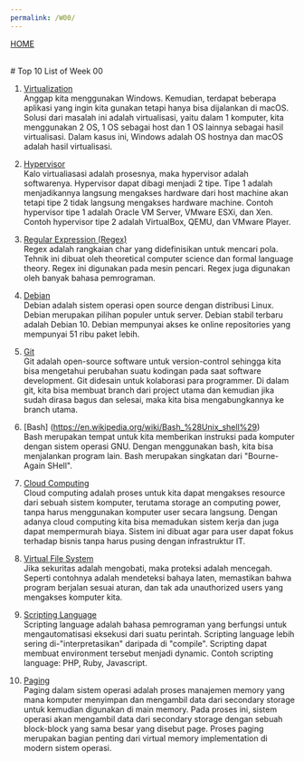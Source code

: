 ```yaml
---
permalink: /W00/
---
```

[HOME](../)

<br>
# Top 10 List of Week 00

1. [Virtualization](https://en.wikipedia.org/wiki/Virtualization)<br>
Anggap kita menggunakan Windows. Kemudian, terdapat beberapa aplikasi yang ingin kita gunakan tetapi hanya bisa dijalankan di macOS. Solusi dari masalah ini adalah virtualisasi, yaitu dalam 1 komputer, kita menggunakan 2 OS, 1 OS sebagai host dan 1 OS lainnya sebagai hasil virtualisasi. Dalam kasus ini, Windows adalah OS hostnya dan macOS adalah hasil virtualisasi.

2. [Hypervisor](https://en.wikipedia.org/wiki/Hypervisor)<br>
Kalo virtualiasasi adalah prosesnya, maka hypervisor adalah softwarenya. Hypervisor dapat dibagi menjadi 2 tipe. Tipe 1 adalah menjadikannya langsung mengakses hardware dari host machine akan tetapi tipe 2 tidak langsung mengakses hardware machine. Contoh hypervisor tipe 1 adalah Oracle VM Server, VMware ESXi, dan Xen. Contoh hypervisor tipe 2 adalah VirtualBox, QEMU, dan VMware Player.

3. [Regular Expression (Regex)](https://en.wikipedia.org/wiki/Regular_expression)<br>
Regex adalah rangkaian char yang didefinisikan untuk mencari pola. Tehnik ini dibuat oleh theoretical computer science dan formal language theory. Regex ini digunakan pada mesin pencari. Regex juga digunakan oleh banyak bahasa pemrograman.

4. [Debian](https://id.wikipedia.org/wiki/Debian)</br>
Debian adalah sistem operasi open source dengan distribusi Linux. Debian merupakan pilihan populer untuk server. Debian stabil terbaru adalah Debian 10. Debian mempunyai akses ke online repositories yang mempunyai 51 ribu paket lebih.

5. [Git](https://id.wikipedia.org/wiki/Git)<br>
Git adalah open-source software untuk version-control sehingga kita bisa mengetahui perubahan suatu kodingan pada saat software development. Git didesain untuk kolaborasi para programmer. Di dalam git, kita bisa membuat branch dari project utama dan kemudian jika sudah dirasa bagus dan selesai, maka kita bisa mengabungkannya ke branch utama. 

6. [Bash] (https://en.wikipedia.org/wiki/Bash_%28Unix_shell%29)<br>
Bash merupakan tempat untuk kita memberikan instruksi pada komputer dengan sistem operasi GNU. Dengan menggunakan bash, kita bisa menjalankan program lain. Bash merupakan singkatan dari "Bourne-Again SHell". 


7. [Cloud Computing](https://id.wikipedia.org/wiki/Komputasi_awan)<br>
Cloud computing adalah proses untuk kita dapat mengakses resource dari sebuah sistem komputer, terutama storage an computing power, tanpa harus menggunakan komputer user secara langsung. Dengan adanya cloud computing kita bisa memadukan sistem kerja dan juga dapat mempermurah biaya. Sistem ini dibuat agar para user dapat fokus terhadap bisnis tanpa harus pusing dengan infrastruktur IT.

8. [Virtual File System](http://openstorage.gunadarma.ac.id/linux/docs/v06/Kuliah/SistemOperasi/BUKU/SistemOperasi-4.X-2/ch16s05.html)<br>
Jika sekuritas adalah mengobati, maka proteksi adalah mencegah. Seperti contohnya adalah mendeteksi bahaya laten, memastikan bahwa program berjalan sesuai aturan, dan tak ada unauthorized users yang mengakses komputer kita.

9. [Scripting Language](https://en.wikipedia.org/wiki/Scripting_language)<br>
Scripting language adalah bahasa pemrograman yang berfungsi untuk mengautomatisasi eksekusi dari suatu perintah. Scripting language lebih sering di-"interpretasikan" daripada di "compile". Scripting dapat membuat environment tersebut menjadi dynamic. Contoh scripting language: PHP, Ruby, Javascript.

10. [Paging](https://en.wikipedia.org/wiki/Paging)<br>
Paging dalam sistem operasi adalah proses manajemen memory yang mana komputer menyimpan dan mengambil data dari secondary storage untuk kemudian digunakan di main memory. Pada proses ini, sistem operasi akan mengambil data dari secondary storage dengan sebuah block-block yang sama besar yang disebut page. Proses paging merupakan bagian penting dari virtual memory implementation di modern sistem operasi. 
